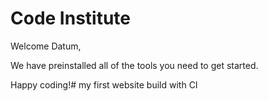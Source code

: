 # Code Institute

Welcome Datum,

We have preinstalled all of the tools you need to get started.

Happy coding!# my first website build with CI
